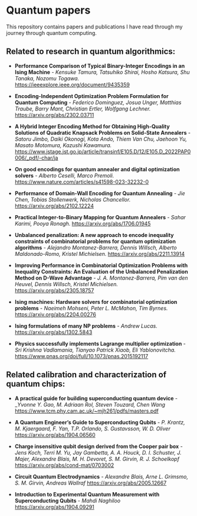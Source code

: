 # Quantum papers
This repository contains papers and publications I have read through my journey through quantum computing.

## Related to research in quantum algorithmics:

+ **Performance Comparison of Typical Binary-Integer Encodings in an Ising Machine** - _Kensuke Tamura, Tatsuhiko Shirai, Hosho Katsura, Shu Tanaka, Nozomu Togawa._ 
https://ieeexplore.ieee.org/document/9435359

+ **Encoding-Independent Optimization Problem Formulation for Quantum Computing** - _Federico Dominguez, Josua Unger, Matthias Traube, Barry Mant, Christian Ertler, Wolfgang Lechner._
https://arxiv.org/abs/2302.03711

+ **A Hybrid Integer Encoding Method for Obtaining High-Quality Solutions of Quadratic Knapsack Problems on Solid-State Annealers** - _Satoru Jimbo, Daiki Okonogi, Kota Ando, Thiem Van Chu, Jaehoon Yu, Masato Motomura, Kazushi Kawamura._
https://www.jstage.jst.go.jp/article/transinf/E105.D/12/E105.D_2022PAP0006/_pdf/-char/ja

+ **On good encodings for quantum annealer and digital optimization solvers** - _Alberto Ceselli, Marco Premoli._
https://www.nature.com/articles/s41598-023-32232-0

+ **Performance of Domain-Wall Encoding for Quantum Annealing** - _Jie Chen, Tobias Stollenwerk, Nicholas Chancellor._
https://arxiv.org/abs/2102.12224

+ **Practical Integer-to-Binary Mapping for Quantum Annealers** - _Sahar Karimi, Pooya Ronagh._
https://arxiv.org/abs/1706.01945

+ **Unbalanced penalization: A new approach to encode inequality constraints of combinatorial problems for quantum optimization algorithms** - _Alejandro Montanez-Barrera, Dennis Willsch, Alberto Maldonado-Romo, Kristel Michielsen._
https://arxiv.org/abs/2211.13914

+ **Improving Performance in Combinatorial Optimization Problems with Inequality Constraints: An Evaluation of the Unbalanced Penalization Method on D-Wave Advantage** - _J. A. Montanez-Barrera, Pim van den Heuvel, Dennis Willsch, Kristel Michielsen._
https://arxiv.org/abs/2305.18757

+ **Ising machines: Hardware solvers for combinatorial optimization problems** - _Naeimeh Mohseni, Peter L. McMahon, Tim Byrnes._
https://arxiv.org/abs/2204.00276

+ **Ising formulations of many NP problems** - _Andrew Lucas._
https://arxiv.org/abs/1302.5843

+ **Physics successfully implements Lagrange multiplier optimization** - _Sri Krishna Vadlamania, Tianyao Patrick Xiaob, Eli Yablonovitcha._
https://www.pnas.org/doi/full/10.1073/pnas.2015192117

## Related calibration and characterization of quantum chips:

+ **A practical guide for building superconducting quantum device** - __Yvonne Y. Gao, M. Adriaan Rol,  Steven Touzard, Chen Wang_
https://www.tcm.phy.cam.ac.uk/~mjh261/pdfs/masters.pdf

+ **A Quantum Engineer’s Guide to Superconducting Qubits** - _P. Krantz, M. Kjaergaard, F. Yan, T.P. Orlando, S. Gustavsson, W. D. Oliver_
https://arxiv.org/abs/1904.06560

+ **Charge insensitive qubit design derived from the Cooper pair box** - _Jens Koch, Terri M. Yu,  Jay Gambetta, A. A. Houck, D. I. Schuster, J. Majer, Alexandre Blais, M. H. Devoret, S. M. Girvin, R. J. Schoelkopf_
https://arxiv.org/abs/cond-mat/0703002

+ **Circuit Quantum Electrodynamics** - _Alexandre Blais, Arne L. Grimsmo, S. M. Girvin, Andreas Wallraf_
https://arxiv.org/abs/2005.12667

+ **Introduction to Experimental Quantum Measurement with Superconducting Qubits** - _Mahdi Naghiloo_
https://arxiv.org/abs/1904.09291
